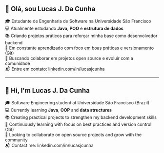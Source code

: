 ## 👋 Olá, sou Lucas J. Da Cunha
🎓 Estudante de Engenharia de Software na Universidade São Francisco  
💻 Atualmente estudando **Java**, **POO** e **estrutura de dados**  
📚 Criando projetos práticos para reforçar minha base como desenvolvedor backend  
🌱 Em constante aprendizado com foco em boas práticas e versionamento (Git)  
🚀 Buscando colaborar em projetos open source e evoluir com a comunidade  
📬 Entre em contato: linkedin.com/in/lucasjcunha  

---

## 👋 Hi, I'm Lucas J. Da Cunha  
🎓 Software Engineering student at Universidade São Francisco (Brazil)  
💻 Currently learning **Java**, **OOP** and **data structures**  
📚 Creating practical projects to strengthen my backend development skills  
🌱 Continuously learning with focus on best practices and version control (Git)  
🚀 Looking to collaborate on open source projects and grow with the community  
📬 Contact me: linkedin.com/in/lucasjcunha  
